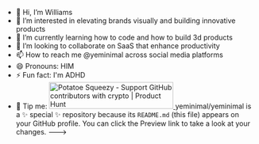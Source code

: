- 👋 Hi, I’m Williams
- 👀 I’m interested in elevating brands visually and building innovative products
- 🌱 I’m currently learning how to code and how to build 3d products
- 💞️ I’m looking to collaborate on SaaS that enhance productivity
- 📫 How to reach me @yeminimal across social media platforms
- 😄 Pronouns: HIM
- ⚡ Fun fact: I'm ADHD
- 💸 Tip me: <a href="https://www.potatoesqueezy.xyz/profile?user=yeminimal" target="_blank" rel="noopener noreferrer">
        <img 
          src="https://coffee-major-wallaby-86.mypinata.cloud/ipfs/bafkreiaskbvndui55ycmqdu6ui6arfkhxmqgjvjcaw26myp4y76mmqtbyi" 
          width="350" 
          height="54" 
          style="width: 250px; height: 54px;" 
          alt="Potatoe Squeezy - Support GitHub contributors with crypto | Product Hunt" 
        />
      </a>
yeminimal/yeminimal is a ✨ special ✨ repository because its `README.md` (this file) appears on your GitHub profile.
You can click the Preview link to take a look at your changes.
--->
